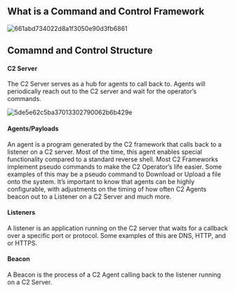## What is a Command and Control Framework

![661abd734022d8a1f3050e90d3fb6861](https://user-images.githubusercontent.com/95729902/214460378-b4909d32-6bf9-4cfe-bbcf-79de3a883c4c.png)

## Comamnd and Control Structure

#### C2 Server

 The C2 Server serves as a hub for agents to call back to. Agents will periodically reach out to the C2 server and wait for the operator’s commands.

![5de5e62c5ba37013302790062b6b429e](https://user-images.githubusercontent.com/95729902/214460538-7efae58a-82ea-4967-a410-d803ff0bfe8a.png)

#### Agents/Payloads

An agent is a program generated by the C2 framework that calls back to a listener on a C2 server. Most of the time, this agent enables special functionality compared 
to a standard reverse shell. Most C2 Frameworks implement pseudo commands to make the C2 Operator’s life easier. Some examples of this may be a pseudo command to Download 
or Upload a file onto the system. It’s important to know that agents can be highly configurable, with adjustments on the timing of how often C2 Agents beacon out to a Listener on a C2 Server and much more.

#### Listeners

A listener is an application running on the C2 server that waits for a callback over a specific port or protocol. Some examples of this are DNS, HTTP, and or HTTPS.

#### Beacon

A Beacon is the process of a C2 Agent calling back to the listener running on a C2 Server.

